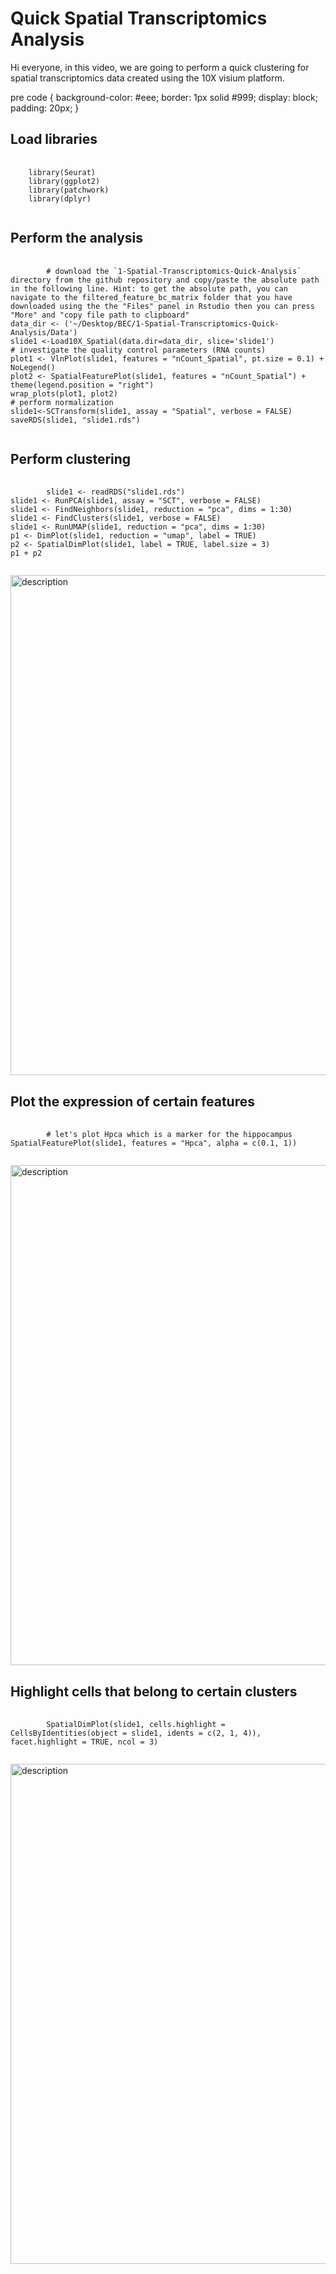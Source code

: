 <h1>Quick Spatial Transcriptomics Analysis</h1>
<p style="text-align: left;">
Hi everyone, in this video, we are going to perform a quick clustering for spatial transcriptomics data created using the 10X visium platform.
</p>
pre code {
  background-color: #eee;
  border: 1px solid #999;
  display: block;
  padding: 20px;
}
<h2>Load libraries</h2>
<pre>
  <code>
	library(Seurat)
	library(ggplot2)
	library(patchwork)
	library(dplyr)
  </code>
</pre>
<h2>Perform the analysis</h2>
<pre>
  <code>
        # download the `1-Spatial-Transcriptomics-Quick-Analysis` directory from the github repository and copy/paste the absolute path in the following line. Hint: to get the absolute path, you can navigate to the filtered_feature_bc_matrix folder that you have downloaded using the the "Files" panel in Rstudio then you can press "More" and "copy file path to clipboard"
data_dir <- ('~/Desktop/BEC/1-Spatial-Transcriptomics-Quick-Analysis/Data')
slide1 <-Load10X_Spatial(data.dir=data_dir, slice='slide1')
# investigate the quality control parameters (RNA counts)
plot1 <- VlnPlot(slide1, features = "nCount_Spatial", pt.size = 0.1) + NoLegend()
plot2 <- SpatialFeaturePlot(slide1, features = "nCount_Spatial") + theme(legend.position = "right")
wrap_plots(plot1, plot2)
# perform normalization
slide1<-SCTransform(slide1, assay = "Spatial", verbose = FALSE)
saveRDS(slide1, "slide1.rds")
  </code>
</pre>
<h2>Perform clustering</h2>
<pre>
  <code>
        slide1 <- readRDS("slide1.rds")
slide1 <- RunPCA(slide1, assay = "SCT", verbose = FALSE)
slide1 <- FindNeighbors(slide1, reduction = "pca", dims = 1:30)
slide1 <- FindClusters(slide1, verbose = FALSE)
slide1 <- RunUMAP(slide1, reduction = "pca", dims = 1:30)
p1 <- DimPlot(slide1, reduction = "umap", label = TRUE)
p2 <- SpatialDimPlot(slide1, label = TRUE, label.size = 3)
p1 + p2
  </code>
</pre>
<p><img src="/plot1.png" alt="description" width="800" height="800" /></p>
<h2>Plot the expression of certain features</h2>
<pre>
  <code>
        # let's plot Hpca which is a marker for the hippocampus
SpatialFeaturePlot(slide1, features = "Hpca", alpha = c(0.1, 1))
  </code>
</pre>
<p><img src="/plot2.png" alt="description" width="800" height="800" /></p>
<h2>Highlight cells that belong to certain clusters</h2>
<pre>
  <code>
        SpatialDimPlot(slide1, cells.highlight = CellsByIdentities(object = slide1, idents = c(2, 1, 4)), facet.highlight = TRUE, ncol = 3)
  </code>
</pre>
<p><img src="/plot3.png" alt="description" width="800" height="800" /></p>
